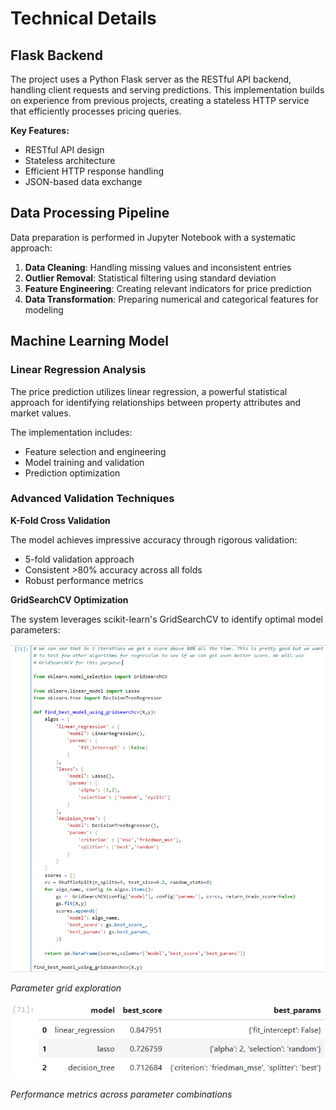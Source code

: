 # Technical Details

## Flask Backend

The project uses a Python Flask server as the RESTful API backend, handling client requests and serving predictions. This implementation builds on experience from previous projects, creating a stateless HTTP service that efficiently processes pricing queries.

**Key Features:**
- RESTful API design
- Stateless architecture
- Efficient HTTP response handling
- JSON-based data exchange

## Data Processing Pipeline

Data preparation is performed in Jupyter Notebook with a systematic approach:

1. **Data Cleaning**: Handling missing values and inconsistent entries
2. **Outlier Removal**: Statistical filtering using standard deviation
3. **Feature Engineering**: Creating relevant indicators for price prediction
4. **Data Transformation**: Preparing numerical and categorical features for modeling

## Machine Learning Model

### Linear Regression Analysis

The price prediction utilizes linear regression, a powerful statistical approach for identifying relationships between property attributes and market values.

The implementation includes:
- Feature selection and engineering
- Model training and validation
- Prediction optimization

### Advanced Validation Techniques

**K-Fold Cross Validation**

The model achieves impressive accuracy through rigorous validation:
- 5-fold validation approach
- Consistent >80% accuracy across all folds
- Robust performance metrics

**GridSearchCV Optimization**

The system leverages scikit-learn's GridSearchCV to identify optimal model parameters:

![Grid-Search-1](readme-pictures/ml-model/5.%20GridSearchCV.PNG)

*Parameter grid exploration*

![Grid-Search-1](readme-pictures/ml-model/6.%20GridSearchCV.PNG)

*Performance metrics across parameter combinations*